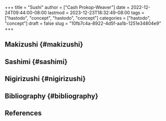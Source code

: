 +++
title = "Sushi"
author = ["Cash Prokop-Weaver"]
date = 2022-12-24T09:44:00-08:00
lastmod = 2023-12-23T18:32:49-08:00
tags = ["hastodo", "concept", "hastodo", "concept"]
categories = ["hastodo", "concept"]
draft = false
slug = "10fb7c4a-8922-4d5f-aa1b-1251e34804e9"
+++

## Makizushi {#makizushi}


## Sashimi {#sashimi}


## Nigirizushi {#nigirizushi}


## Bibliography {#bibliography}

## References

<style>.csl-entry{text-indent: -1.5em; margin-left: 1.5em;}</style><div class="csl-bib-body">
</div>
